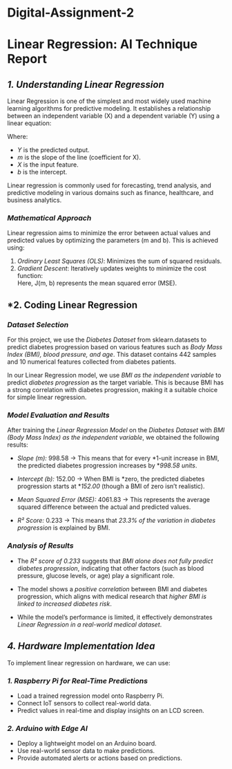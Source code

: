 # Digital-Assignment-2
# Linear Regression: AI Technique Report

## *1\. Understanding Linear Regression*

Linear Regression is one of the simplest and most widely used machine learning algorithms for predictive modeling. It establishes a relationship between an independent variable (X) and a dependent variable (Y) using a linear equation:

Where:

* *Y* is the predicted output.  
* *m* is the slope of the line (coefficient for X).  
* *X* is the input feature.  
* *b* is the intercept.

Linear regression is commonly used for forecasting, trend analysis, and predictive modeling in various domains such as finance, healthcare, and business analytics.

### *Mathematical Approach*

Linear regression aims to minimize the error between actual values and predicted values by optimizing the parameters (m and b). This is achieved using:

1. *Ordinary Least Squares (OLS)*: Minimizes the sum of squared residuals.  
2. *Gradient Descent*: Iteratively updates weights to minimize the cost function:  
   Here, J(m, b) represents the mean squared error (MSE).

## *2\. Coding Linear Regression

### *Dataset Selection*

For this project, we use the *Diabetes Dataset* from sklearn.datasets to predict diabetes progression based on various features such as *Body Mass Index (BMI), blood pressure, and age*. This dataset contains 442 samples and 10 numerical features collected from diabetes patients.

In our Linear Regression model, we use *BMI as the independent variable* to predict *diabetes progression* as the target variable. This is because BMI has a strong correlation with diabetes progression, making it a suitable choice for simple linear regression.

### *Model Evaluation and Results*

After training the *Linear Regression Model* on the *Diabetes Dataset* with *BMI (Body Mass Index) as the independent variable*, we obtained the following results:

* *Slope (m):* 998.58 → This means that for every *1-unit increase in BMI, the predicted diabetes progression increases by **998.58 units*.

* *Intercept (b):* 152.00 → When BMI is *zero, the predicted diabetes progression starts at **152.00* (though a BMI of zero isn’t realistic).

* *Mean Squared Error (MSE):* 4061.83 → This represents the average squared difference between the actual and predicted values.

* *R² Score:* 0.233 → This means that *23.3% of the variation in diabetes progression* is explained by BMI.

### *Analysis of Results*

* The *R² score of 0.233* suggests that *BMI alone does not fully predict diabetes progression*, indicating that other factors (such as blood pressure, glucose levels, or age) play a significant role.

* The model shows a *positive correlation* between BMI and diabetes progression, which aligns with medical research that *higher BMI is linked to increased diabetes risk*.

* While the model’s performance is limited, it effectively demonstrates *Linear Regression in a real-world medical dataset*.

## *4\. Hardware Implementation Idea*

To implement linear regression on hardware, we can use:

### *1\. Raspberry Pi for Real-Time Predictions*

* Load a trained regression model onto Raspberry Pi.  
* Connect IoT sensors to collect real-world data.  
* Predict values in real-time and display insights on an LCD screen.

### *2\. Arduino with Edge AI*

* Deploy a lightweight model on an Arduino board.  
* Use real-world sensor data to make predictions.  
* Provide automated alerts or actions based on predictions.
